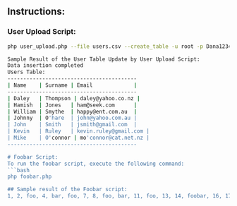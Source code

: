 ## Instructions:

### User Upload Script:
```bash
php user_upload.php --file users.csv --create_table -u root -p Dana1234 -h localhost --database usersdb

Sample Result of the User Table Update by User Upload Script:
Data insertion completed
Users Table:
-----------------------------------------
| Name    | Surname | Email             |
-----------------------------------------
| Daley   | Thompson | daley@yahoo.co.nz |
| Hamish  | Jones   | ham@seek.com      |
| William | Smythe  | happy@ent.com.au  |
| Johnny  | O'hare  | john@yahoo.com.au |
| John    | Smith   | jsmith@gmail.com  |
| Kevin   | Ruley   | kevin.ruley@gmail.com |
| Mike    | O'connor | mo'connor@cat.net.nz |
-----------------------------------------

# Foobar Script:
To run the foobar script, execute the following command:
```bash
php foobar.php

## Sample result of the Foobar script:
1, 2, foo, 4, bar, foo, 7, 8, foo, bar, 11, foo, 13, 14, foobar, 16, 17, foo, 19, bar, foo, 22, 23, foo, bar, 26, foo, 28, 29, foobar, 31, 32, foo, 34, bar, foo, 37, 38, foo, bar, 41, foo, 43, 44, foobar, 46, 47, foo, 49, bar, foo, 52, 53, foo, bar, 56, foo, 58, 59, foobar, 61, 62, foo, 64, bar, foo, 67, 68, foo, bar, 71, foo, 73, 74, foobar, 76, 77, foo, 79, bar, foo, 82, 83, foo, bar, 86, foo, 88, 89, foobar, 91, 92, foo, 94, bar, foo, 97, 98, foo, bar

